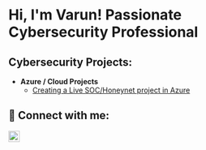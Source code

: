 <h1>Hi, I'm Varun! Passionate Cybersecurity Professional</h1>

<h2>Cybersecurity Projects:</h2>

- <b>Azure / Cloud Projects</b>
  - [Creating a Live SOC/Honeynet project in Azure](https://github.com/VarunCyberTest/Cloud-Soc)


<h2> 🤳 Connect with me:</h2>


[<img align="left" alt="Varun Kapoor | LinkedIn" width="22px" src="https://cdn.jsdelivr.net/npm/simple-icons@v3/icons/linkedin.svg" />][linkedin]

[linkedin]: https://linkedin.com/in/varun-kapoor-764982240



